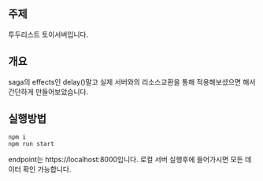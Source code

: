 ## 주제

투두리스트 토이서버입니다.

## 개요

saga의 effects인 delay()말고 실제 서버와의 리소스교환을 통해 적용해보셨으면 해서 간단하게 만들어보았습니다.

## 실행방법

```
npm i
npm run start
```

endpoint는 https://localhost:8000입니다.
로컬 서버 실행후에 들어가시면 모든 데이터 확인 가능합니다.
